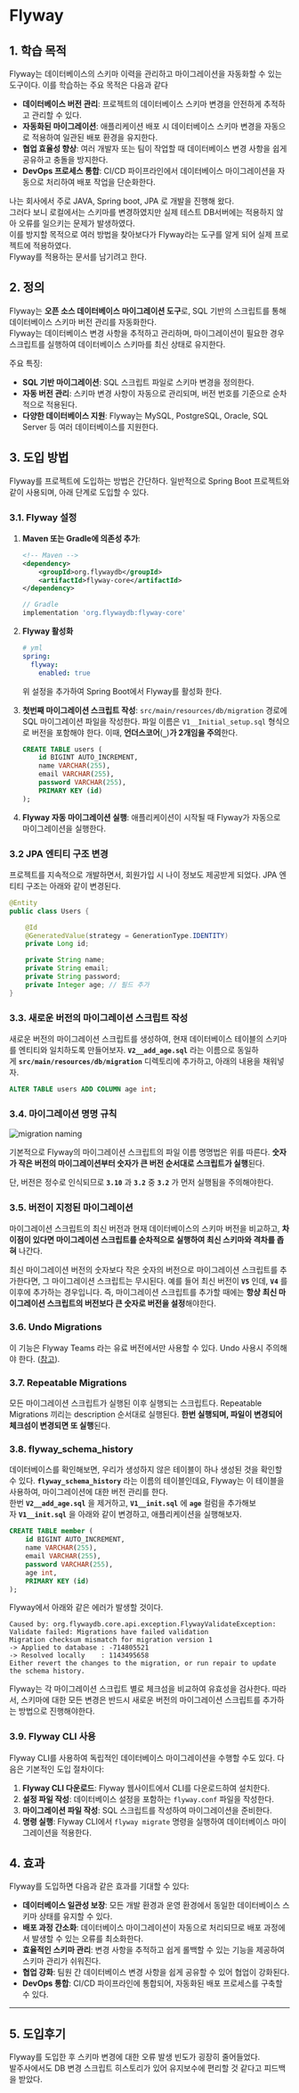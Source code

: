 # Flyway

## 1. 학습 목적
Flyway는 데이터베이스의 스키마 이력을 관리하고 마이그레이션을 자동화할 수 있는 도구이다. 이를 학습하는 주요 목적은 다음과 같다

- **데이터베이스 버전 관리**: 프로젝트의 데이터베이스 스키마 변경을 안전하게 추적하고 관리할 수 있다.
- **자동화된 마이그레이션**: 애플리케이션 배포 시 데이터베이스 스키마 변경을 자동으로 적용하여 일관된 배포 환경을 유지한다.
- **협업 효율성 향상**: 여러 개발자 또는 팀이 작업할 때 데이터베이스 변경 사항을 쉽게 공유하고 충돌을 방지한다.
- **DevOps 프로세스 통합**: CI/CD 파이프라인에서 데이터베이스 마이그레이션을 자동으로 처리하여 배포 작업을 단순화한다.

나는 회사에서 주로 JAVA, Spring boot, JPA 로 개발을 진행해 왔다. <br>
그러다 보니 로컬에서는 스키마를 변경하였지만 실제 테스트 DB서버에는 적용하지 않아 오류를 일으키는 문제가 발생하였다. <br>
이를 방지할 목적으로 여러 방법을 찾아보다가 Flyway라는 도구를 알게 되어 실제 프로젝트에 적용하였다. <br>
Flyway를 적용하는 문서를 남기려고 한다.

## 2. 정의
Flyway는 **오픈 소스 데이터베이스 마이그레이션 도구**로, SQL 기반의 스크립트를 통해 데이터베이스 스키마 버전 관리를 자동화한다. <br>
Flyway는 데이터베이스 변경 사항을 추적하고 관리하며, 마이그레이션이 필요한 경우 스크립트를 실행하여 데이터베이스 스키마를 최신 상태로 유지한다.

주요 특징:
- **SQL 기반 마이그레이션**: SQL 스크립트 파일로 스키마 변경을 정의한다.
- **자동 버전 관리**: 스키마 변경 사항이 자동으로 관리되며, 버전 번호를 기준으로 순차적으로 적용된다.
- **다양한 데이터베이스 지원**: Flyway는 MySQL, PostgreSQL, Oracle, SQL Server 등 여러 데이터베이스를 지원한다.

## 3. 도입 방법
Flyway를 프로젝트에 도입하는 방법은 간단하다. 일반적으로 Spring Boot 프로젝트와 같이 사용되며, 아래 단계로 도입할 수 있다.

### 3.1. Flyway 설정
1. **Maven 또는 Gradle에 의존성 추가**:
   ```xml
   <!-- Maven -->
   <dependency>
       <groupId>org.flywaydb</groupId>
       <artifactId>flyway-core</artifactId>
   </dependency>
   ```
   ```groovy
   // Gradle
   implementation 'org.flywaydb:flyway-core'
   ```
2. **Flyway 활성화**
    ```yml
   # yml
   spring:
      flyway:
        enabled: true
   ```
   위 설정을 추가하여 Spring Boot에서 Flyway를 활성화 한다.

3. **첫번째 마이그레이션 스크립트 작성**:
   `src/main/resources/db/migration` 경로에 SQL 마이그레이션 파일을 작성한다. 파일 이름은 `V1__Initial_setup.sql` 형식으로 버전을 포함해야 한다. 이때, **언더스코어**(**`_`**)**가 2개임을 주의**한다.

    ```sql
    CREATE TABLE users (
        id BIGINT AUTO_INCREMENT,
        name VARCHAR(255),
        email VARCHAR(255),
        password VARCHAR(255),
        PRIMARY KEY (id)
    );
    ```
4. **Flyway 자동 마이그레이션 실행**:
   애플리케이션이 시작될 때 Flyway가 자동으로 마이그레이션을 실행한다.

### 3.2   **JPA 엔티티 구조 변경**
프로젝트를 지속적으로 개발하면서, 회원가입 시 나이 정보도 제공받게 되었다. JPA 엔티티 구조는 아래와 같이 변경된다.

   ```java
   @Entity
   public class Users {
   
       @Id
       @GeneratedValue(strategy = GenerationType.IDENTITY)
       private Long id;
   
       private String name;
       private String email;
       private String password;
       private Integer age; // 필드 추가
   }
   ```

### 3.3. **새로운 버전의 마이그레이션 스크립트 작성**

새로운 버전의 마이그레이션 스크립트를 생성하여, 현재 데이터베이스 테이블의 스키마를 엔티티와 일치하도록 만들어보자. **`V2__add_age.sql`** 라는 이름으로 동일하게 **`src/main/resources/db/migration`** 디렉토리에 추가하고, 아래의 내용을 채워넣자.

```sql
ALTER TABLE users ADD COLUMN age int;
```

### 3.4. **마이그레이션 명명 규칙**

![migration naming](../img/flywqyname.png)

기본적으로 Flyway의 마이그레이션 스크립트의 파일 이름 명명법은 위를 따른다. **숫자가 작은 버전의 마이그레이션부터 숫자가 큰 버전 순서대로 스크립트가 실행**된다.

단, 버전은 정수로 인식되므로 **`3.10`** 과 **`3.2`** 중 **`3.2`** 가 먼저 실행됨을 주의해야한다.

### 3.5. **버전이 지정된 마이그레이션**

마이그레이션 스크립트의 최신 버전과 현재 데이터베이스의 스키마 버전을 비교하고, **차이점이 있다면 마이그레이션 스크립트를 순차적으로 실행하여 최신 스키마와 격차를 좁혀** 나간다.

최신 마이그레이션 버전의 숫자보다 작은 숫자의 버전으로 마이그레이션 스크립트를 추가한다면, 그 마이그레이션 스크립트는 무시된다. 예를 들어 최신 버전이 **`V5`** 인데, **`V4`** 를 이후에 추가하는 경우입니다. 즉, 마이그레이션 스크립트를 추가할 때에는 **항상 최신 마이그레이션 스크립트의 버전보다 큰 숫자로 버전을 설정**해야한다.

### 3.6. **Undo Migrations**

이 기능은 Flyway Teams 라는 유료 버전에서만 사용할 수 있다. Undo 사용시 주의해야 한다. ([참고](https://flywaydb.org/documentation/command/undo)).

### 3.7. **Repeatable Migrations**

모든 마이그레이션 스크립트가 실행된 이후 실행되는 스크립트다. Repeatable Migrations 끼리는 description 순서대로 실행된다. **한번 실행되며, 파일이 변경되어 체크섬이 변경되면 또 실행**된다.

### 3.8. **flyway_schema_history**
데이터베이스를 확인해보면, 우리가 생성하지 않은 테이블이 하나 생성된 것을 확인할 수 있다. **`flyway_schema_history`** 라는 이름의 테이블인데요, Flyway는 이 테이블을 사용하여, 마이그레이션에 대한 버전 관리를 한다. <br> 
한번 **`V2__add_age.sql`** 을 제거하고, **`V1__init.sql`** 에 **`age`** 컬럼을 추가해보자 **`V1__init.sql`** 을 아래와 같이 변경하고, 애플리케이션을 실행해보자.

```sql
CREATE TABLE member (
    id BIGINT AUTO_INCREMENT,
    name VARCHAR(255),
    email VARCHAR(255),
    password VARCHAR(255),
    age int,
    PRIMARY KEY (id)
);
```

Flyway에서 아래와 같은 에러가 발생할 것이다.

```
Caused by: org.flywaydb.core.api.exception.FlywayValidateException: Validate failed: Migrations have failed validation
Migration checksum mismatch for migration version 1
-> Applied to database : -714805521
-> Resolved locally    : 1143495658
Either revert the changes to the migration, or run repair to update the schema history.
```

Flyway는 각 마이그레이션 스크립트 별로 체크섬을 비교하여 유효성을 검사한다. 따라서, 스키마에 대한 모든 변경은 반드시 새로운 버전의 마이그레이션 스크립트를 추가하는 방법으로 진행해야한다.


### 3.9. Flyway CLI 사용
Flyway CLI를 사용하여 독립적인 데이터베이스 마이그레이션을 수행할 수도 있다. 다음은 기본적인 도입 절차이다:
1. **Flyway CLI 다운로드**: Flyway 웹사이트에서 CLI를 다운로드하여 설치한다.
2. **설정 파일 작성**: 데이터베이스 설정을 포함하는 `flyway.conf` 파일을 작성한다.
3. **마이그레이션 파일 작성**: SQL 스크립트를 작성하여 마이그레이션을 준비한다.
4. **명령 실행**: Flyway CLI에서 `flyway migrate` 명령을 실행하여 데이터베이스 마이그레이션을 적용한다.

## 4. 효과
Flyway를 도입하면 다음과 같은 효과를 기대할 수 있다:

- **데이터베이스 일관성 보장**: 모든 개발 환경과 운영 환경에서 동일한 데이터베이스 스키마 상태를 유지할 수 있다.
- **배포 과정 간소화**: 데이터베이스 마이그레이션이 자동으로 처리되므로 배포 과정에서 발생할 수 있는 오류를 최소화한다.
- **효율적인 스키마 관리**: 변경 사항을 추적하고 쉽게 롤백할 수 있는 기능을 제공하여 스키마 관리가 쉬워진다.
- **협업 강화**: 팀원 간 데이터베이스 변경 사항을 쉽게 공유할 수 있어 협업이 강화된다.
- **DevOps 통합**: CI/CD 파이프라인에 통합되어, 자동화된 배포 프로세스를 구축할 수 있다.

---

## 5. 도입후기
Flyway를 도입한 후 스키마 변경에 대한 오류 발생 빈도가 굉장히 줄어들었다. <br>
발주사에서도 DB 변경 스크립트 히스토리가 있어 유지보수에 편리할 것 같다고 피드백을 받았다.

